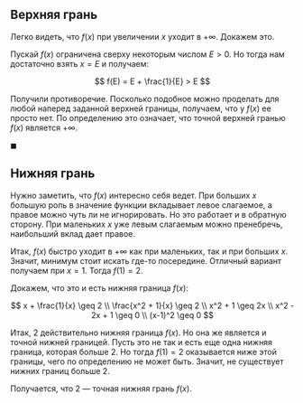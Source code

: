 ## Верхняя грань
 
Легко видеть, что $f(x)$ при увеличении $x$ уходит в $+\infty$. Докажем это.

Пускай $f(x)$ ограничена сверху некоторым числом $E>0$. Но тогда нам достаточно взять $x = E$ и получаем:

$$ f(E) = E + \frac{1}{E} > E $$

Получили противоречие. Посколько подобное можно проделать для любой наперед заданной верхней границы, получаем, что у $f(x)$ ее просто нет. По определению это означает, что точной верхней гранью $f(x)$ является $+\infty$.

$\blacksquare$

## Нижняя грань

Нужно заметить, что $f(x)$ интересно себя ведет. При больших $x$ большую роль в значение функции вкладывает левое слагаемое, а правое можно чуть ли не игнорировать. Но это работает и в обратную сторону. При маленьких $x$ уже левым слагаемым можно пренебречь, наибольший вклад дает правое.

Итак, $f(x)$ быстро уходит в $+\infty$ как при маленьких, так и при больших $x$. Значит, минимум стоит искать где-то посередине. Отличный вариант получаем при $x=1$. Тогда $f(1) = 2$.

Докажем, что это и есть нижняя граница $f(x)$:

$$ x + \frac{1}{x} \geq 2 \\ \frac{x^2 + 1}{x} \geq 2 \\ x^2 + 1 \geq 2x \\ x^2 - 2x + 1 \geq 0 \\ (x-1)^2 \geq 0 $$

Итак, $2$ действительно нижняя граница $f(x)$. Но она же является и точной нижней границей. Пусть это не так и есть еще одна нижняя граница, которая больше $2$. Но тогда $f(1) = 2$ оказывается ниже этой границы, чего по определению не может быть. Значит, не существует нижних границ больше $2$.

Получается, что $2$ — точная нижняя грань $f(x)$.